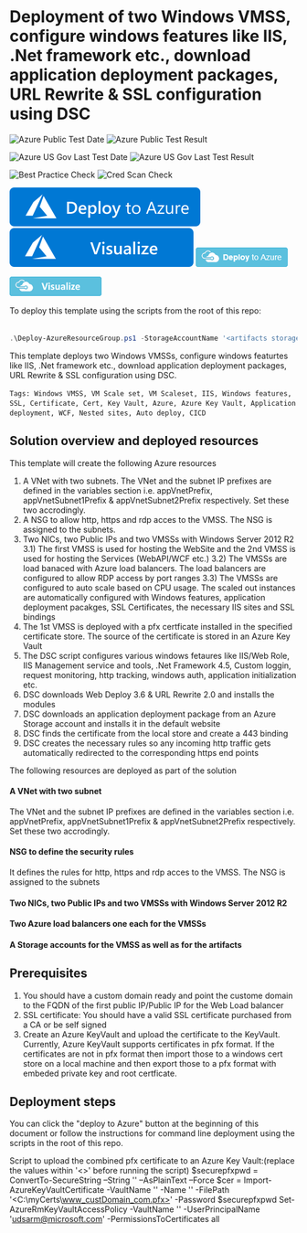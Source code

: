 # Deployment of two Windows VMSS, configure windows features like IIS, .Net framework etc., download application deployment packages, URL Rewrite & SSL configuration using DSC

![Azure Public Test Date](https://azurequickstartsservice.blob.core.windows.net/badges/201-vmss-win-iis-app-ssl/PublicLastTestDate.svg)
![Azure Public Test Result](https://azurequickstartsservice.blob.core.windows.net/badges/201-vmss-win-iis-app-ssl/PublicDeployment.svg)

![Azure US Gov Last Test Date](https://azurequickstartsservice.blob.core.windows.net/badges/201-vmss-win-iis-app-ssl/FairfaxLastTestDate.svg)
![Azure US Gov Last Test Result](https://azurequickstartsservice.blob.core.windows.net/badges/201-vmss-win-iis-app-ssl/FairfaxDeployment.svg)

![Best Practice Check](https://azurequickstartsservice.blob.core.windows.net/badges/201-vmss-win-iis-app-ssl/BestPracticeResult.svg)
![Cred Scan Check](https://azurequickstartsservice.blob.core.windows.net/badges/201-vmss-win-iis-app-ssl/CredScanResult.svg)

[![Deploy To Azure](https://raw.githubusercontent.com/Azure/azure-quickstart-templates/master/1-CONTRIBUTION-GUIDE/images/deploytoazure.svg?sanitize=true)](https://portal.azure.com/#create/Microsoft.Template/uri/https%3A%2F%2Fraw.githubusercontent.com%2FAzure%2Fazure-quickstart-templates%2Fmaster%2F201-vmss-win-iis-app-ssl%2Fazuredeploy.json)  [![Visualize](https://raw.githubusercontent.com/Azure/azure-quickstart-templates/master/1-CONTRIBUTION-GUIDE/images/visualizebutton.svg?sanitize=true)](http://armviz.io/#/?load=https%3A%2F%2Fraw.githubusercontent.com%2FAzure%2Fazure-quickstart-templates%2Fmaster%2F201-vmss-win-iis-app-ssl%2Fazuredeploy.json)
<img src="https://raw.githubusercontent.com/Azure/azure-quickstart-templates/master/201-vmss-win-iis-app-ssl/images/deploytoazure.png"/>

<img src="https://raw.githubusercontent.com/Azure/azure-quickstart-templates/master/201-vmss-win-iis-app-ssl/images/visualizebutton.png"/>

To deploy this template using the scripts from the root of this repo: 
```PowerShell

.\Deploy-AzureResourceGroup.ps1 -StorageAccountName '<artifacts storage account name>' -ResourceGroupName '<Resource guroup name>' -ResourceGroupLocation '<RG location>' -TemplateFile .\azuredeploy.json -TemplateParametersFile .\azuredeploy.parameters.json -ArtifactStagingDirectory '.' -DSCSourceFolder '.\dsc' -UploadArtifacts
```

This template deploys two Windows VMSSs, configure windows featurtes like IIS, .Net framework etc., download application deployment packages, URL Rewrite & SSL configuration using DSC. 

`Tags: Windows VMSS, VM Scale set, VM Scaleset, IIS, Windows features, SSL, Certificate, Cert, Key Vault, Azure, Azure Key Vault, Application deployment, WCF, Nested sites, Auto deploy, CICD`

## Solution overview and deployed resources

This template will create the following Azure resources
1) A VNet with two subnets. The VNet and the subnet IP prefixes are defined in the variables section i.e. appVnetPrefix, appVnetSubnet1Prefix & appVnetSubnet2Prefix respectively. Set these two accrodingly. <br/>
2) A NSG to allow http, https and rdp acces to the VMSS. The NSG is assigned to the subnets.<br/>
3) Two NICs, two Public IPs and two VMSSs with Windows Server 2012 R2<br/>
3.1) The first VMSS is used for hosting the WebSite and the 2nd VMSS is used for hosting the Services (WebAPI/WCF etc.)
3.2) The VMSSs are load banaced with Azure load balancers. The load balancers are configured to allow RDP access by port ranges 
3.3) The VMSSs are configured to auto scale based on CPU usage. The scaled out instances are automatically configured with Windows features, application deployment pacakges, SSL Certificates, the necessary IIS sites and SSL bindings <br/>
4) The 1st VMSS is deployed with a pfx certficate installed in the specified certificate store. The source of the certificate is stored in an Azure Key Vault<br/>
5) The DSC script configures various windows fetaures like IIS/Web Role, IIS Management service and tools, .Net Framework 4.5, Custom loggin, request monitoring, http tracking, windows auth, application initialization etc.<br/> 
6) DSC downloads Web Deploy 3.6 & URL Rewrite 2.0 and installs the modules<br/>
7) DSC downloads an application deployment package from an Azure Storage account and installs it in the default website <br/>
8) DSC finds the certificate from the local store and create a 443 binding <br/>
9) DSC creates the necessary rules so any incoming http traffic gets automatically redirected to the corresponding https end points<br/>

The following resources are deployed as part of the solution

#### A VNet with two subnet 
The VNet and the subnet IP prefixes are defined in the variables section i.e. appVnetPrefix, appVnetSubnet1Prefix & appVnetSubnet2Prefix respectively. Set these two accrodingly.

#### NSG to define the security rules
It defines the rules for http, https and rdp acces to the VMSS. The NSG is assigned to the subnets

#### Two NICs, two Public IPs and two VMSSs with Windows Server 2012 R2

#### Two Azure load balancers one each for the VMSSs

#### A Storage accounts for the VMSS as well as for the artifacts

## Prerequisites
1) You should have a custom domain ready and point the custome domain to the FQDN of the first public IP/Public IP for the Web Load balancer <br/>
2) SSL certificate: You should have a valid SSL certificate purchased from a CA or be self signed <br/>
3) Create an Azure KeyVault and upload the certificate to the KeyVault. Currently, Azure KeyVault supports certificates in pfx format. If the certificates are not in pfx format then import those to a windows cert store on a local machine and then export those to a pfx format with embeded private key and root certficate. <br/>

## Deployment steps

You can click the "deploy to Azure" button at the beginning of this document or follow the instructions for command line deployment using the scripts in the root of this repo.

Script to upload the combined pfx certificate to an Azure Key Vault:(replace the values within '<>' before running the script)
$securepfxpwd = ConvertTo-SecureString –String '<strongpassword>' –AsPlainText –Force
$cer = Import-AzureKeyVaultCertificate -VaultName '<Azurekeyvaultname>' -Name '<CertStoreName>' -FilePath '<C:\myCerts\www_custDomain_com.pfx>' -Password $securepfxpwd
Set-AzureRmKeyVaultAccessPolicy -VaultName '<Azurekeyvaultname>' -UserPrincipalName '<udsarm@microsoft.com>' -PermissionsToCertificates all


